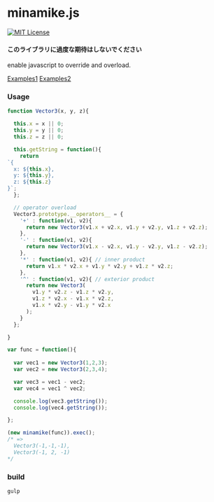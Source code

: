 minamike.js
===================

[![MIT License](http://img.shields.io/badge/license-MIT-blue.svg?style=flat)](LICENSE)

#### このライブラリに過度な期待はしないでください ####

enable javascript to override and overload.

[Examples1](https://moritanian.github.io//minamike.js/)
[Examples2](https://moritanian.github.io//minamike.js/bignumber.html)

### Usage ###


```javascript
function Vector3(x, y, z){

  this.x = x || 0;
  this.y = y || 0;
  this.z = z || 0;

  this.getString = function(){
    return 
`{
  x: ${this.x},
  y: ${this.y},
  z: ${this.z}
}`;
  };

  // operator overload
  Vector3.prototype.__operators__ = {
    '+' : function(v1, v2){
      return new Vector3(v1.x + v2.x, v1.y + v2.y, v1.z + v2.z);
    },
    '-' : function(v1, v2){
      return new Vector3(v1.x - v2.x, v1.y - v2.y, v1.z - v2.z);
    },
    '*' : function(v1, v2){ // inner product
      return v1.x * v2.x + v1.y * v2.y + v1.z * v2.z;
    },
    '^' : function(v1, v2){ // exterior product
      return new Vector3(
        v1.y * v2.z - v1.z * v2.y,
        v1.z * v2.x - v1.x * v2.z,
        v1.x * v2.y - v1.y * v2.x
      );
    }
  };

}

var func = function(){
  
  var vec1 = new Vector3(1,2,3);
  var vec2 = new Vector3(2,3,4);

  var vec3 = vec1 - vec2;
  var vec4 = vec1 ^ vec2;

  console.log(vec3.getString());
  console.log(vec4.getString());

};

(new minamike(func)).exec(); 
/* => 
  Vector3(-1,-1,-1), 
  Vector3(-1, 2, -1)
*/

```

### build ###
```
gulp
```

